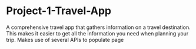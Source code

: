 # Project-1-Travel-App
A comprehensive travel app that gathers information on a travel destination.  This makes it easier to get all the information you need when planning your trip. Makes use of several APIs to populate page 

